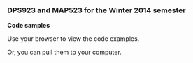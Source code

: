 ### DPS923 and MAP523 for the Winter 2014 semester

**Code samples**

Use your browser to view the code examples.

Or, you can pull them to your computer.
